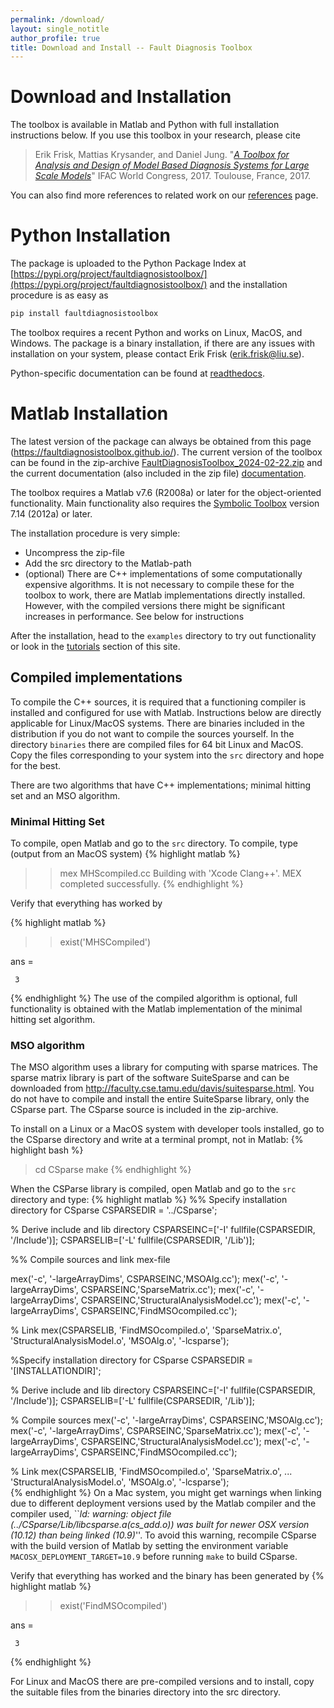 ```yaml
---
permalink: /download/
layout: single_notitle
author_profile: true
title: Download and Install -- Fault Diagnosis Toolbox
---
```

<script type="text/javascript">
window.onload = function() {

  var a = document.getElementById("downloadlink");

  //Set code to run when the link is clicked
  // by assigning a function to "onclick"
  a.onclick = function() {

    (function(i,s,o,g,r,a,m){i['GoogleAnalyticsObject']=r;i[r]=i[r]||function(){
    (i[r].q=i[r].q||[]).push(arguments)},i[r].l=1*new Date();a=s.createElement(o),
    m=s.getElementsByTagName(o)[0];a.async=1;a.src=g;m.parentNode.insertBefore(a,m)
    })(window,document,'script','https://www.google-analytics.com/analytics.js','ga');

    ga('create', 'UA-92989843-1', 'auto');
    ga('send', 'event', 'Toolbox', 'download');

    //If you don't want the link to actually
    // redirect the browser to another page,
    // "google.com" in our example here, then
    // return false at the end of this block.
    // Note that this also prevents event bubbling,
    // which is probably what we want here, but won't
    // always be the case.
    return true;
  }
}


</script>
# Download and Installation
The toolbox is available in Matlab and Python with full installation instructions below. If you use this toolbox in your research, please cite
> Erik Frisk, Mattias Krysander, and Daniel Jung. "[_A Toolbox for Analysis and Design of
Model Based Diagnosis Systems for Large Scale Models_](https://doi.org/10.1016/j.ifacol.2017.08.504)" IFAC World Congress, 2017.
Toulouse, France, 2017.

You can also find more references to related work on our [references](/references) page.

# Python Installation
The package is uploaded to the Python Package Index at [https://pypi.org/project/faultdiagnosistoolbox/](https://pypi.org/project/faultdiagnosistoolbox/) and the installation procedure is as easy as
```bash
pip install faultdiagnosistoolbox
```
The toolbox requires a recent Python and works on Linux, MacOS, and Windows. The package is a binary installation, if there are any issues with installation on your system, please contact Erik Frisk ([erik.frisk@liu.se](mailto:erik.frisk@liu.se)).

Python-specific documentation can be found at [readthedocs](https://faultdiagnosistoolbox.readthedocs.io/).

# Matlab Installation
The latest version of the package can always be obtained from this page
(<https://faultdiagnosistoolbox.github.io/>). The current version of the toolbox
can be found in the zip-archive <a href="/_releases/FaultDiagnosisToolbox_2024-02-22.zip" id="downloadlink">FaultDiagnosisToolbox_2024-02-22.zip</a>
and the current documentation (also included in the zip file) [documentation](/_releases/user-manual_2024-02-22.pdf).

The toolbox requires a Matlab v7.6 (R2008a) or later for the object-oriented functionality.
Main functionality also requires the [Symbolic Toolbox](https://www.mathworks.com/products/symbolic.html)
version 7.14 (2012a) or later.

The installation procedure is very simple:
* Uncompress the zip-file
*  Add the src directory to the Matlab-path
* (optional) There are C++ implementations of some computationally
  expensive algorithms. It is not necessary to compile these for the
  toolbox to work, there are Matlab implementations directly
  installed. However, with the compiled versions there might be
  significant increases in performance. See below for instructions

After the installation, head to the `examples` directory to try out functionality or
look in the [tutorials](/tutorial/) section of this site.

## Compiled implementations

To compile the C++ sources, it is required that a functioning compiler
is installed and configured for use with Matlab. Instructions below
are directly applicable for Linux/MacOS systems. There are binaries
included in the distribution if you do not want to compile the sources
yourself. In the directory `binaries` there are compiled files
for 64 bit Linux and MacOS. Copy the files corresponding to your system
into the `src` directory and hope for the best.

There are two algorithms that have C++ implementations; minimal hitting set and
an MSO algorithm.

### Minimal Hitting Set
To compile, open Matlab and go to the `src` directory. To
compile, type (output from an
MacOS system)
{% highlight matlab %}
>> mex MHScompiled.cc
Building with 'Xcode Clang++'.
MEX completed successfully.
{% endhighlight %}

Verify that everything has worked by

{% highlight matlab %}
>> exist('MHSCompiled')

ans =

     3
{% endhighlight %}
The use of the compiled algorithm is optional, full functionality is
obtained with the Matlab implementation of the minimal hitting set
algorithm.

### MSO algorithm

The MSO algorithm uses a library for computing with sparse
matrices. The sparse matrix library is part of the software SuiteSparse and can be
downloaded from <http://faculty.cse.tamu.edu/davis/suitesparse.html>. You do not
have to compile and install the entire SuiteSparse library, only the
CSparse part. The CSparse source is included in the zip-archive.

To install on a Linux or a MacOS system with developer tools installed,
go to the CSparse directory and write at a terminal prompt, not in Matlab:
{% highlight bash %}
> cd CSparse
> make
{% endhighlight %}

When the CSParse library is compiled, open Matlab and go to the `src` directory and type:
{% highlight matlab %}
%% Specify installation directory for CSparse
CSPARSEDIR = '../CSparse';

% Derive include and lib directory
CSPARSEINC=['-I' fullfile(CSPARSEDIR, '/Include')];
CSPARSELIB=['-L' fullfile(CSPARSEDIR, '/Lib')];

%% Compile sources and link mex-file

mex('-c', '-largeArrayDims', CSPARSEINC,'MSOAlg.cc');
mex('-c', '-largeArrayDims', CSPARSEINC,'SparseMatrix.cc');
mex('-c', '-largeArrayDims', CSPARSEINC,'StructuralAnalysisModel.cc');
mex('-c', '-largeArrayDims', CSPARSEINC,'FindMSOcompiled.cc');

% Link
mex(CSPARSELIB, 'FindMSOcompiled.o', 'SparseMatrix.o', 'StructuralAnalysisModel.o', 'MSOAlg.o', '-lcsparse');

%Specify installation directory for CSparse
CSPARSEDIR = '[INSTALLATIONDIR]';

% Derive include and lib directory
CSPARSEINC=['-I' fullfile(CSPARSEDIR, '/Include')];
CSPARSELIB=['-L' fullfile(CSPARSEDIR, '/Lib')];

% Compile sources
mex('-c', '-largeArrayDims', CSPARSEINC,'MSOAlg.cc');
mex('-c', '-largeArrayDims', CSPARSEINC,'SparseMatrix.cc');
mex('-c', '-largeArrayDims', CSPARSEINC,'StructuralAnalysisModel.cc');
mex('-c', '-largeArrayDims', CSPARSEINC,'FindMSOcompiled.cc');

% Link
mex(CSPARSELIB, 'FindMSOcompiled.o', 'SparseMatrix.o', ...
'StructuralAnalysisModel.o', 'MSOAlg.o', '-lcsparse');  
{% endhighlight %}
On a Mac system, you might get warnings when linking due to different
deployment versions used by the Matlab compiler and the compiler used,
``_ld: warning: object file
  (../CSparse/Lib/libcsparse.a(cs_add.o)) was built for newer OSX
  version (10.12) than being linked (10.9)_''. To avoid this warning,
recompile CSparse with the build version of Matlab by setting the
environment variable `MACOSX_DEPLOYMENT_TARGET=10.9` before
running `make` to build CSparse.

Verify that everything has worked and the binary has been generated by
{% highlight matlab %}
>> exist('FindMSOcompiled')

ans =

     3  
{% endhighlight %}

For Linux and MacOS there are pre-compiled versions and to
install, copy the suitable files from the binaries directory into
the src directory.
